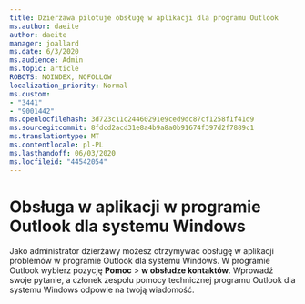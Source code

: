 ```yaml
---
title: Dzierżawa pilotuje obsługę w aplikacji dla programu Outlook
ms.author: daeite
author: daeite
manager: joallard
ms.date: 6/3/2020
ms.audience: Admin
ms.topic: article
ROBOTS: NOINDEX, NOFOLLOW
localization_priority: Normal
ms.custom:
- "3441"
- "9001442"
ms.openlocfilehash: 3d723c11c24460291e9ced9dc87cf1258f1f41d9
ms.sourcegitcommit: 8fdcd2acd31e8a4b9a8a0b91674f397d2f7889c1
ms.translationtype: MT
ms.contentlocale: pl-PL
ms.lasthandoff: 06/03/2020
ms.locfileid: "44542054"
---
```

# <a name="in-app-support-in-outlook-for-windows"></a>Obsługa w aplikacji w programie Outlook dla systemu Windows

Jako administrator dzierżawy możesz otrzymywać obsługę w aplikacji problemów w programie Outlook dla systemu Windows. W programie Outlook wybierz pozycję **Pomoc**  >  **w obsłudze kontaktów**. Wprowadź swoje pytanie, a członek zespołu pomocy technicznej programu Outlook dla systemu Windows odpowie na twoją wiadomość.